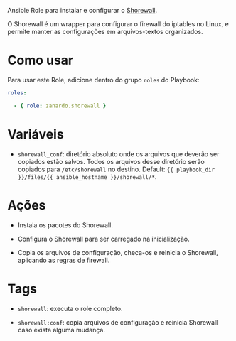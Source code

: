 Ansible Role para instalar e configurar o [Shorewall](http://www.shorewall.net/).

O Shorewall é um wrapper para configurar o firewall do iptables no Linux, e
permite manter as configurações em arquivos-textos organizados.

# Como usar

Para usar este Role, adicione dentro do grupo `roles` do Playbook:

```yaml
roles:

  - { role: zanardo.shorewall }
```

# Variáveis

- `shorewall_conf`: diretório absoluto onde os arquivos que deverão ser
  copiados estão salvos. Todos os arquivos desse diretório serão copiados para
  `/etc/shorewall` no destino. Default: `{{ playbook_dir }}/files/{{
  ansible_hostname }}/shorewall/*`.

# Ações

- Instala os pacotes do Shorewall.

- Configura o Shorewall para ser carregado na inicialização.

- Copia os arquivos de configuração, checa-os e reinicia o Shorewall, aplicando
  as regras de firewall.

# Tags

- `shorewall`: executa o role completo.

- `shorewall:conf`: copia arquivos de configuração e reinicia Shorewall caso
  exista alguma mudança.

